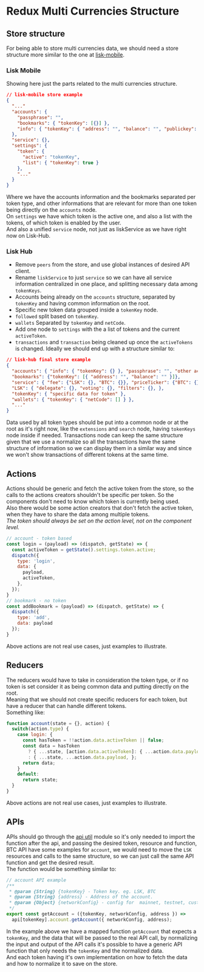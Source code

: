 # Redux Multi Currencies Structure

## Store structure
For being able to store multi currencies data, we should need a store structure more similar to the one at [lisk-mobile](https://github.com/liskHQ/lisk-mobile).

### Lisk Mobile
Showing here just the parts related to the multi currencies structure.
```json
// lisk-mobile store example
{
  "..."
  "accounts": {
    "passphrase": "",
    "bookmarks": { "tokenKey": [{}] },
    "info": { "tokenKey": { "address": "", "balance": "", "publickey": "", "..." } }
  },
  "service": {},
  "settings": {
    "token": {
      "active": "tokenKey",
      "list": { "tokenKey": true }
    },
    "..."
  }
}
```
Where we have the accounts information and the bookmarks separated per token type, and other informations that are relevant for more than one token being directly on the `accounts` node.  
On `settings` we have which token is the active one, and also a list with the tokens, of which token is enabled by the user.  
And also a unified `service` node, not just as liskService as we have right now on Lisk-Hub.  

### Lisk Hub
- Remove `peers` from the store, and use global instances of desired API client.
- Rename `liskService` to just `service` so we can have all service information centralized in one place, and splitting necessary data among `tokenKeys`.
- Accounts being already on the `accounts` structure, separated by `tokenKey` and having common information on the root.
- Specific new token data grouped inside a `tokenKey` node.
- `followed` split based on `tokenKey`.
- `wallets` Separated by `tokenKey` and `netCode`.
- Add one node to `settings` with the a list of tokens and the current `activeToken`.
- `transactions` and `transaction` being cleaned up once the `activeTokens` is changed.
Ideally we should end up with a structure similar to:
```json
// lisk-hub final store example
{
  "accounts": { "info": { "tokenKey": {} }, "passphrase": "", "other account common info" },
  "bookmarks": {"tokenKey": [{ "address": "", "balance": "" }]},
  "service": { "fee": {"LSK": {}, "BTC": {}}, "priceTicker": {"BTC": {}, "LSK": {}} },
  "LSK": { "delegate": {}, "voting": {}, "filters": {}, },
  "tokenKey": { "specific data for token" },
  "wallets": { "tokenKey": { "netCode": [] } },
  "..."
}
```
Data used by all token types should be put into a common node or at the root as it's right now, like the `extensions` and `search` node, having `tokenKeys` node inside if needed.
Transactions node can keep the same structure given that we use a normalize so all the transactions have the same structure of information so we can display them in a similar way and since we won't show transactions of different tokens at the same time.


## Actions
Actions should be generic and fetch the active token from the store, so the calls to the actions creators shouldn't be specific per token. So the components don't need to know which token is currently being used.  
Also there would be some action creators that don't fetch the active token, when they have to share the data among multiple tokens.  
*The token should always be set on the action level, not on the component level.* 
```javascript
// account - token based
const login = (payload) => (dispatch, getState) => {
  const activeToken = getState().settings.token.active;
  dispatch({
    type: 'login',
    data: {
      payload,
      activeToken,
    },
  });
}
// bookmark - no token
const addBookmark = (payload) => (dispatch, getState) => {
  dispatch({
    type: 'add',
    data: payload
  });
}
```
Above actions are not real use cases, just examples to illustrate.

## Reducers
The reducers would have to take in consideration the token type, or if no token is set consider it as being common data and putting directly on the root.  
Meaning that we should not create specific reducers for each token, but have a reducer that can handle different tokens.  
Something like:
```javascript
function account(state = {}, action) {
  switch(action.type) {
    case login: {
      const hasToken = !!action.data.activeToken || false;
      const data = hasToken
        ? { ...state, [action.data.activeToken]: { ...action.data.payload } }
        : { ...state, ...action.data.payload, };
      return data;
    }
    default:
      return state;
  }
}
```
Above actions are not real use cases, just examples to illustrate.

## APIs
APIs should go through the [api util](../src/utils/api/index.js) module so it's only needed to import the function after the api, and passing the desired token, resource and function, BTC API have some examples for `account`, we would need to move the `LSK` resources and calls to the same structure, so we can just call the same API function and get the desired result.  
The function would be something similar to:
```javascript
// account API example
/**
 * @param {String} {tokenKey} - Token key. eg. LSK, BTC
 * @param {String} {address} - Address of the account.
 * @param {Object} {networkConfig} - config for  mainnet, testnet, custom node
 */
export const getAccount = ({tokenKey, networkConfig, address }) =>
  api[tokenKey].account.getAccount({ networkConfig, address);
```
In the example above we have a mapped function `getAccount` that expects a `tokenKey`, and the data that will be passed to the real API call, by normalizing the input and output of the API calls it's possible to have a generic API function that only needs the `tokenKey` and the normalized data.  
And each token having it's own implementation on how to fetch the data and how to normalize it to save on the store.
